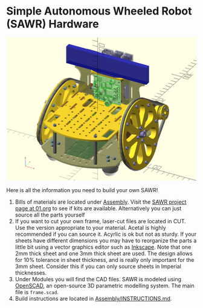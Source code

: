 # Simple Autonomous Wheeled Robot (SAWR) Hardware

![OpenSCAD Rendering of SAWR Model](iso.png)

Here is all the information you need to build your own SAWR!
  1. Bills of materials are located under [Assembly](Assembly).
  Visit the [SAWR project page at 01.org](https://01.org/sawr) to see if kits are available.
  Alternatively you can just source all the parts yourself
  2. If you want to cut your own frame, laser-cut files are located in CUT.
  Use the version appropriate to your material.
  Acetal is highly recommended if you can source it.
  Acyrlic is ok but not as sturdy.
  If your sheets have different dimensions you may have to reorganize the parts 
  a little bit using a vector graphics editor such as [Inkscape](https://inkscape.org/).
  Note that one 2mm thick sheet and one 3mm thick sheet are used.
  The design allows for 10% tolerance in sheet thickness, and is really only important for the 3mm sheet.
  Consider this if you can only source sheets in Imperial thicknesses. 
  3. Under Modules you will find the CAD files.
  SAWR is modeled using [OpenSCAD](http://www.openscad.org/), an open-source 3D parametric modelling system.
  The main file is ``frame.scad``.
  4. Build instructions are located in [Assembly/INSTRUCTIONS.md](Assembly/INSTRUCTIONS.md).
